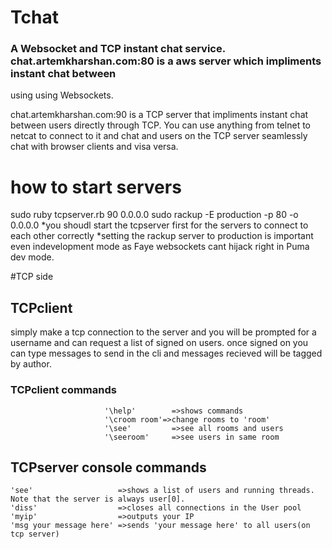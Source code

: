 
# Tchat
### A Websocket and TCP instant chat service. chat.artemkharshan.com:80 is a aws server which impliments instant chat between
using using Websockets. 

chat.artemkharshan.com:90 is a TCP server that impliments instant chat between users directly through TCP. You can use anything from telnet to netcat to connect to it and chat and users on the TCP server seamlessly chat with browser clients and visa versa. 


# how to start servers
 sudo ruby tcpserver.rb 90 0.0.0.0
 sudo rackup -E production -p 80 -o 0.0.0.0
 *you shoudl start the tcpserver first for the servers to connect to each other correctly
 *setting the rackup server to production is important even indevelopment mode as Faye websockets cant hijack right in Puma dev mode.
 
#TCP side

## TCPclient
simply make a tcp connection to the server and you will be prompted for a username and can request a list of signed on users. 
once signed on you can type messages to send in the cli and messages recieved will be tagged by author.

### TCPclient commands
```
                     '\help'        =>shows commands
                     '\croom room'=>change rooms to 'room'
                     '\see'         =>see all rooms and users
                     '\seeroom'     =>see users in same room
```

## TCPserver console commands
```
'see'                   =>shows a list of users and running threads. Note that the server is always user[0].
'diss'                  =>closes all connections in the User pool
'myip'                  =>outputs your IP 
'msg your message here' =>sends 'your message here' to all users(on tcp server)

